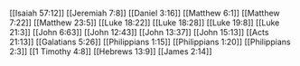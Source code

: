 [[Isaiah 57:12]]
[[Jeremiah 7:8]]
[[Daniel 3:16]]
[[Matthew 6:1]]
[[Matthew 7:22]]
[[Matthew 23:5]]
[[Luke 18:22]]
[[Luke 18:28]]
[[Luke 19:8]]
[[Luke 21:3]]
[[John 6:63]]
[[John 12:43]]
[[John 13:37]]
[[John 15:13]]
[[Acts 21:13]]
[[Galatians 5:26]]
[[Philippians 1:15]]
[[Philippians 1:20]]
[[Philippians 2:3]]
[[1 Timothy 4:8]]
[[Hebrews 13:9]]
[[James 2:14]]
